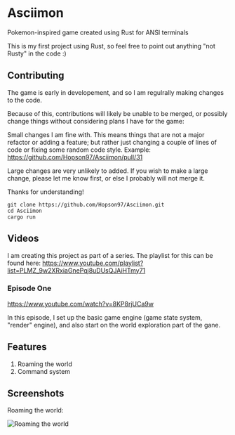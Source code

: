 # Asciimon
Pokemon-inspired game created using Rust for ANSI terminals

This is my first project using Rust, so feel free to point out anything "not Rusty" in the code :)

## Contributing

The game is early in developement, and so I am regulrally making changes to the code.

Because of this, contributions will likely be unable to be merged, or possibly change things without considering plans I have for the game:

Small changes I am fine with. This means things that are not a major refactor or adding a feature; but rather just changing a couple of lines of code or fixing some random code style. Example: https://github.com/Hopson97/Asciimon/pull/31

Large changes are very unlikely to added. If you wish to make a large change, please let me know first, or else I probably will not merge it.

Thanks for understanding!

```
git clone https://github.com/Hopson97/Asciimon.git
cd Asciimon
cargo run
```

## Videos

I am creating this project as part of a series. The playlist for this can be found here: https://www.youtube.com/playlist?list=PLMZ_9w2XRxiaGnePqj8uDUsQJAiHTmy71

### Episode One

https://www.youtube.com/watch?v=8KP8rjUCa9w

In this episode, I set up the basic game engine (game state system, "render" engine), and also start on the world exploration part of the gane.


## Features

1. Roaming the world
2. Command system

## Screenshots

Roaming the world:

![Roaming the world](https://i.imgur.com/METYDAP.png)
